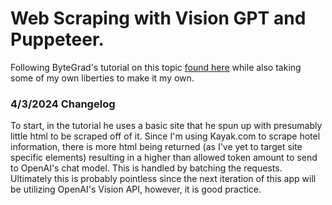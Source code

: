 # Web Scraping with Vision GPT and Puppeteer. 

Following ByteGrad's tutorial on this topic [found here](https://www.youtube.com/watch?v=fjP328HN-eY&t=302s) while also taking some of my own liberties to make it my own. 


### 4/3/2024 Changelog 
To start, in the tutorial he uses a basic site that he spun up with presumably little html to be scraped off of it. Since I'm using Kayak.com to scrape hotel information, there is more html being returned (as I've yet to target site specific elements) resulting in a higher than allowed token amount to send to OpenAI's chat model. This is handled by batching the requests. Ultimately this is probably pointless since the next iteration of this app will be utilizing OpenAI's Vision API, however, it is good practice. 